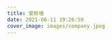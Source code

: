```yaml
---
title: 爱称墙
date: 2021-06-11 19:26:59
cover_image: images/company.jpeg
---
```


<body>
  <div id="nickname">
  </div>
  <script>
    var NICKNAMES = [
      { name: '小青', rank: 100 },
      { name: '疼疼', rank: 100 },
      { name: '涂尔巴', rank: 100 },
      { name: '冲儿', rank: 100 },
      { name: '胡子妹妹', rank: 100 },
      { name: '可达鸭', rank: 100 },
      { name: '巴nia个', rank: 40 },
      { name: '点头小子', rank: 100 },
      { name: '大阿哥', rank: 90 },
      { name: '死鸡仔', rank: 90 },
      { name: '安艺物语', rank: 90 },
      { name: '鼓鼓', rank: 100 },
    ];
    NICKNAMES.sort(function(a, b) {
      return  b.rank - a.rank;
    });
    var RootNode = document.querySelector('#nickname');
    for(var i = 0; i < NICKNAMES.length; i++) {
      var cube = document.createElement('div');
      cube.setAttribute('class','namecube');
      // 序号
      var labelNode = document.createElement('label');
      labelNode.innerText = i + 1;
      cube.appendChild(labelNode);
      // 分数
      var rankNode = document.createElement('label');
      rankNode.setAttribute('class','ranking hide');
      rankNode.innerText = NICKNAMES[i].rank;
      cube.appendChild(rankNode);
      // 名称
      var nameNode = document.createElement('span');
      nameNode.innerText = NICKNAMES[i].name;
      cube.appendChild(nameNode);
      // 名称块插入展示页面
      RootNode.appendChild(cube);
    }
    // 事件绑定
    var cubeList = document.querySelectorAll('.namecube');
    cubeList.forEach(function(item) {
      item.onclick = function() {
        item.children[1].classList.toggle('hide');
      }
    })
  </script>
  <style>
    #nickname {
      margin-bottom: 35px;
    }
    .namecube {
      position: relative;
      display: flex;
      justify-content: space-between;
      margin-bottom: 15px;
      border-radius: 5px;
      box-shadow: rgba(0,0,0,.2) 0 1px 5px 0px;
      line-height: 54px;
      font-size: 26px;
      cursor: pointer;
    }
    .namecube:nth-child(1) {
      background-color: #e77f67;
    }
    .namecube:nth-child(2) {
      background-color: #f3a683;
    }
    .namecube:nth-child(3) {
      background-color: #f5cd79;
    }
    .namecube label {
      min-width: 60px;
      padding: 0 15px;
	    font-family: 'slidefu';
    }
    .namecube .ranking {
      position: absolute;
      left: 30%;
      color: #e15f41; 
      text-shadow: 1px 1px 1px #000, -1px -1px 1px #e66767;
    }
    .namecube .ranking.hide {
      display: none;
    }
    .namecube span {
      font-size: 26px;
	    font-family: 'slidefu';
      padding-right: 15px;
    }
  </style>
</body>

